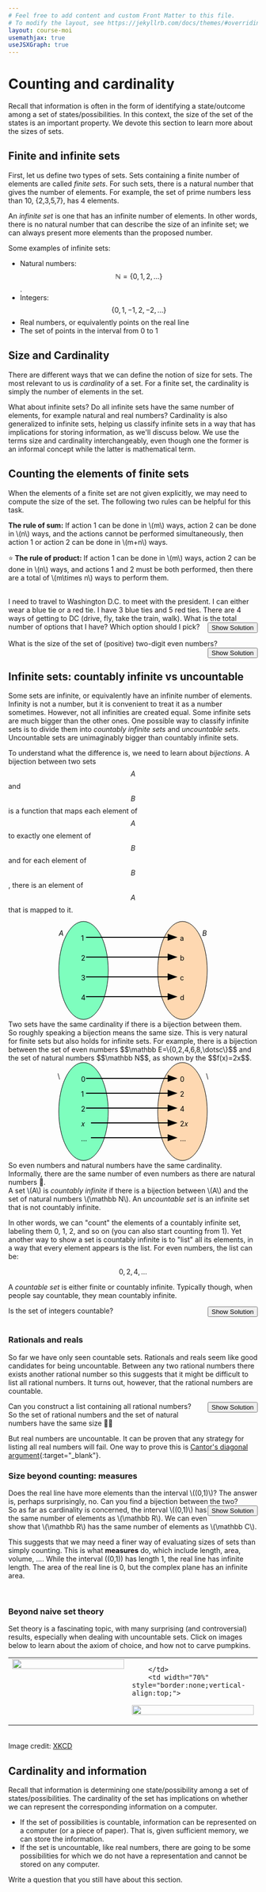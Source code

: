 ```yaml
---
# Feel free to add content and custom Front Matter to this file.
# To modify the layout, see https://jekyllrb.com/docs/themes/#overriding-theme-defaults
layout: course-moi 
usemathjax: true
useJSXGraph: true
---
```

# Counting and cardinality

Recall that information is often in the form of identifying a state/outcome among a set of states/possibilities. In this context, the size of the set of the states is an important property. We devote this section to learn more about the sizes of sets. 


## Finite and infinite sets
First, let us define two types of sets. Sets containing a finite number of elements are called *finite sets*. For such sets, there is a natural number that gives the number of elements. For example, the set of prime numbers less than 10, \{2,3,5,7\}, has 4 elements.

An *infinite set* is one that has an infinite number of elements. In other words, there is no natural number that can describe the size of an infinite set; we can always present more elements than the proposed number. 


Some examples of infinite sets:
* Natural numbers: $$\mathbb N = \{0,1,2,\dotsc\}$$.
* Integers: $$\{0,1,-1,2,-2,\dotsc\}$$
* Real numbers, or equivalently  points on the real line
* The set of points in the interval from 0 to 1


## Size and Cardinality
There are different ways that we can define the notion of size for sets. The most relevant to us is *cardinality* of a set. For a finite set, the cardinality is simply the number of elements in the set. 

What about infinite sets? Do all infinite sets have the same number of elements, for example natural and real numbers? Cardinality is also generalized to infinite sets, helping us classify infinite sets in a way that has implications for storing information, as we'll discuss below. We use the terms size and cardinality interchangeably, even though one the former is an informal concept while the latter is mathematical term.

## Counting the elements of finite sets
When the elements of a finite set are not given explicitly, we may need to compute the size of the set. The following two rules can be helpful for this task.
<div class="highlight">
  <strong> The rule of sum:</strong> If action 1 can be done in \(m\) ways, action 2 can be done in \(n\) ways, and the actions cannot be performed simultaneously, then action 1 or action 2 can be done in \(m+n\) ways.
  <p>⭐<strong> The rule of product: </strong> If action 1 can be done in \(m\) ways, action 2 can be done in \(n\) ways, and actions 1 and 2 must be both performed, then there are a total of \(m\times n\) ways to perform them.</p>
</div>

<br>

<div class="exercise">
  I need to travel to Washington D.C. to meet with the president. I can either wear a blue tie or a red tie. I have 3 blue ties and 5 red ties. There are 4 ways of getting to DC (drive, fly, take the train, walk). What is the total number of options that I have? Which option should I pick?
  <button  onclick="showSolution(this,'meeting')" style="float:right;">Show Solution</button>

  <div id="meeting" style="display:none;" class="solution">
    I have \(3+5=8\) options for picking a tie (rule of sum). So I can pick a tie in 8 ways and travel via 4 modes of transportation, so in total I have \(8\times4=32\) options (rule of product).
  </div>
</div>
<br/>

<div class="exercise">
  What is the size of the set of (positive) two-digit even numbers?
  <button  onclick="showSolution(this,'evenNumbs')" style="float:right;">Show Solution</button>

  <div id="evenNumbs" style="display:none;" class="solution">
    For the first digit, we have 9 options and for the second digit we have 5 options. So in total, there are \(9\times 5=45\) two-digit even numbers.
  </div>
</div>
<br/>

## Infinite sets: countably infinite vs uncountable

Some sets are infinite, or equivalently have an infinite number of elements. Infinity is not a number, but it is convenient to treat it as a number sometimes. However, not all infinities are created equal. Some infinite sets are much bigger than the other ones. One possible way to classify infinite sets is to divide them into *countably infinite sets* and *uncountable sets*. Uncountable sets are unimaginably bigger than countably infinite sets.

To understand what the difference is, we need to learn about _bijections_. A bijection between two sets $$A$$ and $$B$$ is a function that maps each element of $$A$$ to exactly one element of $$B$$ and for each element of $$B$$, there is an element of $$A$$ that is mapped to it.

<center><svg width="400" height="200">
  <defs>
    <marker id="arrowhead" markerWidth="10" markerHeight="7" 
    refX="0" refY="3.5" orient="auto">
      <polygon points="0 0, 10 3.5, 0 7" />
    </marker>
  </defs>
<ellipse cx="100" cy="100" rx="50" ry="99" style="fill:rgba(0,256,128,.5);stroke:black;stroke-width:1"/>
<ellipse cx="300" cy="100" rx="50" ry="99" style="fill:rgba(256,128,0,.3);stroke:black;stroke-width:1"/>
<text x="50" y="30" font-style="italic">A</text>
<text x="340" y="30" font-style="italic">B</text>
<text x="95" y="40">1</text>
<text x="95" y="80">2</text>
<text x="95" y="120">3</text>
<text x="95" y="160">4</text>
<text x="295" y="40">a</text>
<text x="295" y="80">b</text>
<text x="295" y="120">c</text>
<text x="295" y="160">d</text>
<line x1="105" y1="33" x2="270" y2="33" stroke="#000" stroke-width="2" marker-end="url(#arrowhead)" />
<line x1="105" y1="73" x2="270" y2="73" stroke="#000" stroke-width="2" marker-end="url(#arrowhead)" />
<line x1="105" y1="113" x2="270" y2="113" stroke="#000" stroke-width="2" marker-end="url(#arrowhead)" />
<line x1="105" y1="153" x2="270" y2="153" stroke="#000" stroke-width="2" marker-end="url(#arrowhead)" />
</svg>
</center>



<div class="highlight"> Two sets have the same cardinality if there is a bijection between them.</div>
So roughly speaking a bijection means the same size. This is very natural for finite sets but also holds for infinite sets. For example, there is a bijection between the set of even numbers $$\mathbb E=\{0,2,4,6,8,\dotsc\}$$ and the set of natural numbers $$\mathbb N$$, as shown by the $$f(x)=2x$$. 
<center><svg width="400" height="200">
  <defs>
    <marker id="arrowhead" markerWidth="10" markerHeight="7" 
    refX="0" refY="3.5" orient="auto">
      <polygon points="0 0, 10 3.5, 0 7" />
    </marker>
  </defs>
<ellipse cx="100" cy="100" rx="50" ry="99" style="fill:rgba(0,256,128,.5);stroke:black;stroke-width:1"/>
<ellipse cx="300" cy="100" rx="50" ry="99" style="fill:rgba(256,128,0,.3);stroke:black;stroke-width:1"/>
<text x="95" y="40">0</text>
<text x="95" y="70">1</text>
<text x="95" y="100">2</text>
<text x="95" y="130">𝑥</text>
<text x="95" y="160">...</text>
<text x="295" y="40">0</text>
<text x="295" y="70">2</text>
<text x="295" y="100">4</text>
<text x="295" y="130">2𝑥</text>
<text x="295" y="160">...</text>
<line x1="105" y1="33" x2="270" y2="33" stroke="#000" stroke-width="2" marker-end="url(#arrowhead)" />
<line x1="105" y1="63" x2="270" y2="63" stroke="#000" stroke-width="2" marker-end="url(#arrowhead)" />
<line x1="105" y1="93" x2="270" y2="93" stroke="#000" stroke-width="2" marker-end="url(#arrowhead)" />
<line x1="115" y1="123" x2="270" y2="123" stroke="#000" stroke-width="2" marker-end="url(#arrowhead)" />
<line x1="115" y1="153" x2="270" y2="153" stroke="#000" stroke-width="2" marker-end="url(#arrowhead)" />
<foreignObject x="35" y="20" width="30" height="20">
    <div>
    \(\mathbb N\)
    </div>
  </foreignObject>
<foreignObject x="335" y="20" width="30" height="20">
    <div>
    \(\mathbb E\)
    </div>
  </foreignObject>
</svg>
</center>
So even numbers and natural numbers have the same cardinality. Informally, there are the same number of even numbers as there are  natural numbers 🤯.



<div class="highlight"> A set \(A\) is <em>countably infinite</em> if there is a bijection between \(A\) and the set of natural numbers \(\mathbb N\).  An <em>uncountable set</em> is an infinite set that is not countably infinite. </div>



In other words, we can "count" the elements of a countably infinite set, labeling them 0, 1, 2, and so on (you can also start counting from 1). Yet another way to show a set is countably infinite is to "list" all its elements, in a way that every element appears is the list. For even numbers, the list can be: 

$$0,2,4,\dotsc$$

A _countable set_ is either finite or countably infinite. Typically though, when people say countable, they mean countably infinite.

<div class="exercise">
  Is the set of integers countable?
  <button  onclick="showSolution(this,'solID')" style="float:right;">Show Solution</button>
  <div id="solID" style="display:none;" class="solution">
    Yes, we can list the integers as: \[0,1,-1,2,-2,3,-3,\dotsc\]
  </div>
</div>
<br/>





### Rationals and reals
So far we have only seen countable sets. Rationals and reals seem like good candidates for being uncountable. Between any two rational numbers there exists another rational number so this suggests that it might be difficult to list all rational numbers. It turns out, however, that the rational numbers are countable. 

<div class="exercise">
Can you construct a list containing all rational numbers?
<button  onclick="showSolution(this,'count_rationals')" style="float:right;">Show Solution</button>

<div id="count_rationals" style="display:none;" class="solution">
Let us only show that positive rationals are countable. Extending this to include 0 and negative rationals is straightforward. First, arrange all positive rationals as in the table below, where the number in \(i\)th row and \(j\)th column is \(i/j\).<br/>
<center>
<table border="1" cellpadding="5px" style="border-collapse:collapse;"><tbody>
<tr><td></td><td><strong>1</strong></td><td><strong>2</strong></td><td><strong>3</strong></td><td><strong>4</strong></td><td><strong>5</strong></td><td><strong>6</strong></td><td><strong>7</strong></td><td>...</td></tr>
<tr><td><strong>1</strong></td><td>1/1</td><td>1/2</td><td>1/3</td><td>1/4</td><td>1/5</td><td>1/6</td><td>1/7</td><td>...</td></tr>
<tr><td><strong>2</strong></td><td>2/1</td><td>2/2</td><td>2/3</td><td>2/4</td><td>2/5</td><td>2/6</td><td>2/7</td><td>...</td></tr>
<tr><td><strong>3</strong></td><td>3/1</td><td>3/2</td><td>3/3</td><td>3/4</td><td>3/5</td><td>3/6</td><td>3/7</td><td>...</td></tr>
<tr><td><strong>4</strong></td><td>4/1</td><td>4/2</td><td>4/3</td><td>4/4</td><td>4/5</td><td>4/6</td><td>4/7</td><td>...</td></tr>
<tr><td><strong>5</strong></td><td>5/1</td><td>5/2</td><td>5/3</td><td>5/4</td><td>5/5</td><td>5/6</td><td>5/7</td><td>...</td></tr>
<tr><td><strong>6</strong></td><td>6/1</td><td>6/2</td><td>6/3</td><td>6/4</td><td>6/5</td><td>6/6</td><td>6/7</td><td>...</td></tr>
<tr><td><strong>7</strong></td><td>7/1</td><td>7/2</td><td>7/3</td><td>7/4</td><td>7/5</td><td>7/6</td><td>7/7</td><td>...</td></tr>
<tr><td>...</td><td>...</td><td>...</td><td>...</td><td>...</td><td>...</td><td>...</td><td>...</td><td>...</td></tr></tbody></table>
</center>
Then start from the top left and then list all new rationals on each diagonal line:

\[\frac11,\frac12,\frac21,\frac13,\frac31,\frac14,\frac23,\frac32,\frac41,\frac15,\dotsc\]
Note that we have skipped \(\frac22\) since we have seen it as \(\frac11\) before. Every rational number appears in this list.
</div>
</div>
So the set of rational numbers and the set of natural numbers have the same size 🤯🤯
<br/>

But real numbers are uncountable. It can be proven that any strategy for listing all real numbers will fail. One way to prove this is [Cantor's diagonal argument](https://en.wikipedia.org/wiki/Cantor%27s_diagonal_argument){:target="_blank"}.

<div class="note">
<h3> <span class="note_emoji"></span> Size beyond counting: measures</h3>
Does the real line have more elements than the interval \((0,1)\)? The answer is, perhaps surprisingly, no. Can you find a bijection between the two?
<button  onclick="showSolution(this,'interval_line')" style="float:right;">Show Solution</button>
<div class="solution">
<div id="interval_line" style="display:none;">
One such mapping is the function 
\[
f(x) = \frac1{1+e^{-x}}
\]
<center><div id="box" class="jxgbox" style="width:600px; height:300px;"></div></center>
<script>
var b2 = JXG.JSXGraph.initBoard('box', {boundingbox: [-10, 1.2, 10, -.2], axis: true, showCopyright: false, showNavigation: false});
b2.create('functiongraph', [function(x){return 1/(1+Math.exp(-x));},-10,10]);
</script>

Its domain is \(\mathbb R\) and its range is \((0,1)\).
</div>
</div>
So as far as cardinality is concerned, the interval \((0,1)\) has the same number of elements as \(\mathbb R\). We can even show that \(\mathbb R\) has the same number of elements as \(\mathbb C\).

This suggests that we may need a finer way of evaluating sizes of sets than simply counting. This is what <strong>measures</strong> do, which include  length, area, volume, …. While the interval \((0,1)\) has length 1, the real line has infinite length. The area of the real line is 0, but the complex plane has an infinite area.
</div>
<br>
<div class="note">
<h3> <span class="note_emoji"></span> Beyond naive set theory</h3>

<p>Set theory is a fascinating topic, with many surprising (and controversial) results, especially when dealing with uncountable sets. Click on images below to learn about the axiom of choice, and how not to carve pumpkins.</p>


<table width="980" cellspacing="0" cellpadding="0" style="border:none;">
    <tr>
        <td style="border:none;vertical-align:top;" width="18%">
<a href="https://youtu.be/hcRZadc5KpI" target="_blank"><img src="https://imgs.xkcd.com/comics/set_theory.png" width="100%"></a>
        </td>
        <td width="2%" style="border:none;vertical-align:top">

        </td>
        <td width="70%" style="border:none;vertical-align:top;">
<a href="https://youtu.be/s86-Z-CbaHA" target="_blank"><img src="https://imgs.xkcd.com/comics/pumpkin_carving.png" width="100%"></a>
        </td>
    </tr>
</table>
<br>
Image credit: <a href="http://www.xkcd.com" target="_blank">XKCD</a>
</div>

## Cardinality and information
Recall that information is determining one state/possibility among a set of states/possibilities. The cardinality of the set has implications on whether we can represent the corresponding information on a computer.
- If the set of possibilities is countable, information can be represented on a computer (or a piece of paper). That is, given sufficient memory, we can store the information.
- If the set is uncountable, like real numbers, there are going to be some possibilities for which we do not have a representation and cannot be stored on any computer. 
<div class="exercise">
  Write a question that you still have about this section.
</div>
<br/>

